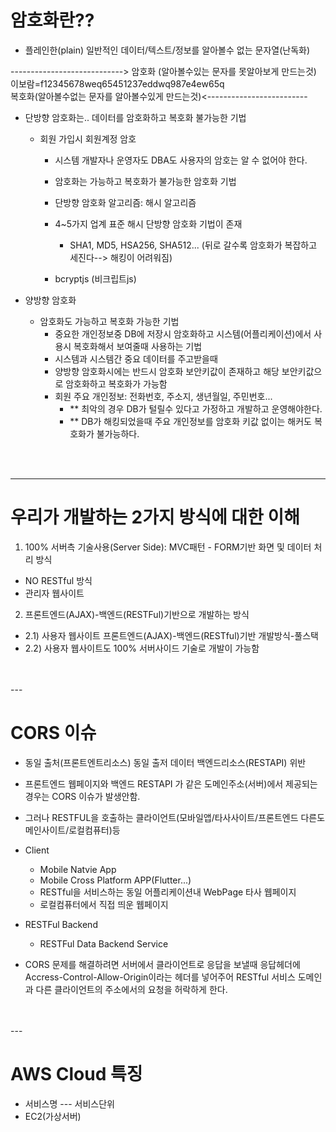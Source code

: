 # 암호화란??
* 플레인한(plain) 일반적인 데이터/텍스트/정보를 알아볼수 없는 문자열(난독화)

----------------------------> 암호화 (알아볼수있는 문자를 못알아보게 만드는것)<br>
이보람=f12345678weq65451237eddwq987e4ew65q<br>
복호화(알아볼수없는 문자를 알아볼수있게 만드는것)<-------------------------<br>

* 단방향 암호화는.. 데이터를 암호화하고 복호화 불가능한 기법
  * 회원 가입시 회원계정 암호
    * 시스템 개발자나 운영자도 DBA도 사용자의 암호는 알 수 없어야 한다.

    * 암호화는 가능하고 복호화가 불가능한 암호화 기법
    * 단방향 암호화 알고리즘: 해시 알고리즘
    * 4~5가지 업계 표준 해시 단방향 암호화 기법이 존재
        * SHA1, MD5, HSA256, SHA512... (뒤로 갈수록 암호화가 복잡하고 세진다--> 해킹이 어려워짐)
    * bcryptjs (비크립트js)


* 양방향 암호화
  * 암호화도 가능하고 복호화 가능한 기법
    * 중요한 개인정보중 DB에 저장시 암호화하고 시스템(어플리케이션)에서 사용시 복호화해서 보여줄때 사용하는 기법
    * 시스템과 시스템간 중요 데이터를 주고받을때
    * 양방향 암호화시에는 반드시 암호화 보안키값이 존재하고 해당 보안키값으로 암호화하고 복호화가 가능함
    * 회원 주요 개인정보: 전화번호, 주소지, 생년월일, 주민번호...
      * ** 최악의 경우 DB가 털릴수 있다고 가정하고 개발하고 운영해야한다.
      * ** DB가 해킹되었을때 주요 개인정보를 암호화 키값 없이는 해커도 복호화가 불가능하다.

<br>
<br>


---

# 우리가 개발하는 2가지 방식에 대한 이해

1) 100% 서버측 기술사용(Server Side): MVC패턴 - FORM기반 화면 및 데이터 처리 방식
  - NO RESTful 방식
  - 관리자 웹사이트

2) 프론트엔드(AJAX)-백엔드(RESTFul)기반으로 개발하는 방식
  - 2.1) 사용자 웹사이트 프론트엔드(AJAX)-백엔드(RESTful)기반 개발방식-풀스택
  - 2.2) 사용자 웹사이트도 100% 서버사이드 기술로 개발이 가능함

<br>
<br>
---

# CORS 이슈
* 동일 출처(프론트엔트리소스) 동일 출저 데이터 백엔드리소스(RESTAPI) 위반

* 프론트엔드 웹페이지와 백엔드 RESTAPI 가 같은 도메인주소(서버)에서 제공되는 경우는 CORS 이슈가 발생안함.

* 그러나 RESTFUL을 호출하는 클라이언트(모바일앱/타사사이트/프론트엔드 다른도메인사이트/로컬컴퓨터)등
  

* Client 
  - Mobile Natvie App
  - Mobile Cross Platform APP(Flutter...)  
  - RESTful을 서비스하는 동일 어플리케이션내 WebPage 타사 웹페이지
  - 로컬컴퓨터에서 직접 띄운 웹페이지
* RESTFul Backend
  - RESTFul Data Backend Service

* CORS 문제를 해결하려면 서버에서 클라이언트로 응답을 보낼때 응답헤더에 Accress-Control-Allow-Origin이라는 헤더를 넣어주어 RESTful 서비스 도메인과 다른 클라이언트의 주소에서의 요청을 허락하게 한다.

<br>
<br>
---

# AWS Cloud 특징
* 서비스명 --- 서비스단위
* EC2(가상서버)